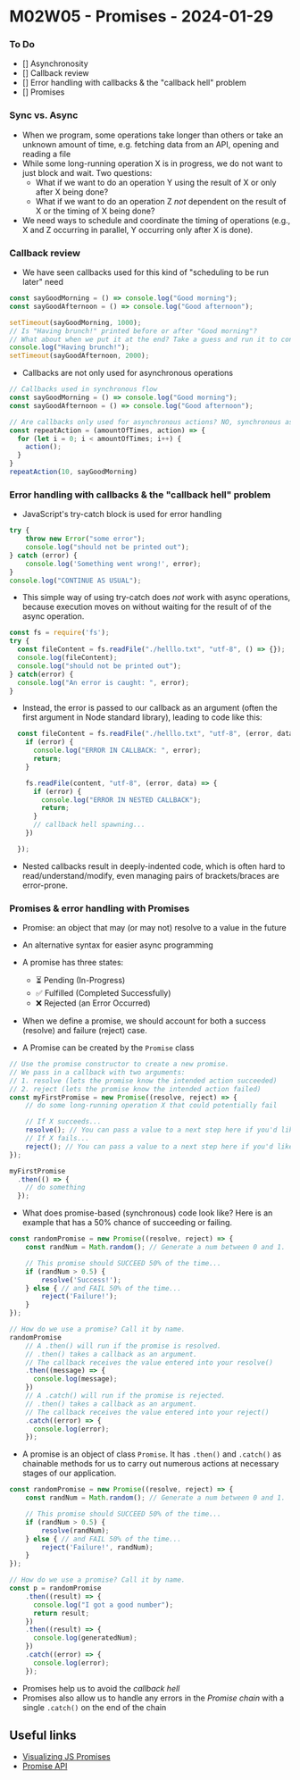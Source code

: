 # M02W05 - Promises - 2024-01-29
### To Do
- [] Asynchronosity
- [] Callback review
- [] Error handling with callbacks & the "callback hell" problem
- [] Promises

### Sync vs. Async
- When we program, some operations take longer than others or take an unknown amount of time, e.g. fetching data from an API, opening and reading a file
- While some long-running operation X is in progress, we do not want to just block and wait. Two questions:
  - What if we want to do an operation Y using the result of X or only after X being done?
  - What if we want to do an operation Z *not* dependent on the result of X or the timing of X being done?
- We need ways to schedule and coordinate the timing of operations (e.g., X and Z occurring in parallel, Y occurring only after X is done).

### Callback review
- We have seen callbacks used for this kind of "scheduling to be run later" need
```js
const sayGoodMorning = () => console.log("Good morning");
const sayGoodAfternoon = () => console.log("Good afternoon");

setTimeout(sayGoodMorning, 1000);
// Is "Having brunch!" printed before or after "Good morning"?
// What about when we put it at the end? Take a guess and run it to confirm
console.log("Having brunch!");
setTimeout(sayGoodAfternoon, 2000);
```

- Callbacks are not only used for asynchronous operations
``` js
// Callbacks used in synchronous flow
const sayGoodMorning = () => console.log("Good morning");
const sayGoodAfternoon = () => console.log("Good afternoon");

// Are callbacks only used for asynchronous actions? NO, synchronous as well
const repeatAction = (amountOfTimes, action) => {
  for (let i = 0; i < amountOfTimes; i++) {
    action();
  }
}
repeatAction(10, sayGoodMorning)
```

### Error handling with callbacks & the "callback hell" problem
- JavaScript's try-catch block is used for error handling
``` js
try {
    throw new Error("some error");
    console.log("should not be printed out");
} catch (error) {
    console.log('Something went wrong!', error);
}
console.log("CONTINUE AS USUAL");
```

- This simple way of using try-catch does *not* work with async operations, because execution moves on without waiting for the result of of the async operation.
```js
const fs = require('fs');
try {
  const fileContent = fs.readFile("./helllo.txt", "utf-8", () => {});
  console.log(fileContent);
  console.log("should not be printed out");
} catch(error) {
  console.log("An error is caught: ", error);
}
```

- Instead, the error is passed to our callback as an argument (often the first argument in Node standard library), leading to code like this:
```js
  const fileContent = fs.readFile("./helllo.txt", "utf-8", (error, data) => {
    if (error) {
      console.log("ERROR IN CALLBACK: ", error);
      return;
    }

    fs.readFile(content, "utf-8", (error, data) => {
      if (error) {
        console.log("ERROR IN NESTED CALLBACK");
        return;
      }
      // callback hell spawning...
    })

  });
```

- Nested callbacks result in deeply-indented code, which is often hard to read/understand/modify, even managing pairs of brackets/braces are error-prone.

### Promises & error handling with Promises
- Promise: an object that may (or may not) resolve to a value in the future
- An alternative syntax for easier async programming
- A promise has three states:
  * ⏳ Pending  (In-Progress)
  * ✅ Fulfilled (Completed Successfully)
  * ❌ Rejected (an Error Occurred)
- When we define a promise, we should account for both a success (resolve) and failure (reject) case.

- A Promise can be created by the `Promise` class
``` js
// Use the promise constructor to create a new promise.
// We pass in a callback with two arguments:
// 1. resolve (lets the promise know the intended action succeeded)
// 2. reject (lets the promise know the intended action failed)
const myFirstPromise = new Promise((resolve, reject) => {
    // do some long-running operation X that could potentially fail

    // If X succeeds...
    resolve(); // You can pass a value to a next step here if you'd like.
    // If X fails...
    reject(); // You can pass a value to a next step here if you'd like.
});

myFirstPromise
  .then(() => {
    // do something
  });
```

- What does promise-based (synchronous) code look like? Here is an example that has a 50% chance of succeeding or failing.
```js
const randomPromise = new Promise((resolve, reject) => {
    const randNum = Math.random(); // Generate a num between 0 and 1.

    // This promise should SUCCEED 50% of the time...
    if (randNum > 0.5) {
        resolve('Success!');
    } else { // and FAIL 50% of the time...
        reject('Failure!');
    }
});

// How do we use a promise? Call it by name.
randomPromise
    // A .then() will run if the promise is resolved.
    // .then() takes a callback as an argument.
    // The callback receives the value entered into your resolve()
    .then((message) => {
      console.log(message);
    })
    // A .catch() will run if the promise is rejected.
    // .then() takes a callback as an argument.
    // The callback receives the value entered into your reject()
    .catch((error) => {
      console.log(error);
    });
```

- A promise is an object of class `Promise`. It has `.then()` and `.catch()` as chainable methods for us to carry out numerous actions at necessary stages of our application.
```js
const randomPromise = new Promise((resolve, reject) => {
    const randNum = Math.random(); // Generate a num between 0 and 1.

    // This promise should SUCCEED 50% of the time...
    if (randNum > 0.5) {
        resolve(randNum);
    } else { // and FAIL 50% of the time...
        reject('Failure!', randNum);
    }
});

// How do we use a promise? Call it by name.
const p = randomPromise
    .then((result) => {
      console.log("I got a good number");
      return result;
    })
    .then((result) => {
      console.log(generatedNum);
    })
    .catch((error) => {
      console.log(error);
    });
```

- Promises help us to avoid the _callback hell_
- Promises also allow us to handle any errors in the _Promise chain_ with a single `.catch()` on the end of the chain

## Useful links
- [Visualizing JS Promises](https://dev.to/lydiahallie/javascript-visualized-promises-async-await-5gke)
- [Promise API](https://javascript.info/promise-api)
